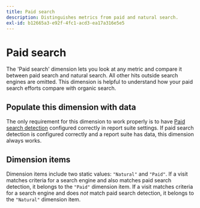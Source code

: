 ```yaml
---
title: Paid search
description: Distinguishes metrics from paid and natural search.
exl-id: b12665a3-e92f-4fc1-acd3-ea17a316e5e5
---
```

# Paid search

The 'Paid search' dimension lets you look at any metric and compare it between paid search and natural search. All other hits outside search engines are omitted. This dimension is helpful to understand how your paid search efforts compare with organic search.

## Populate this dimension with data

The only requirement for this dimension to work properly is to have [Paid search detection](/help/admin/admin/paid-search-detection/paid-search-detection.md) configured correctly in report suite settings. If paid search detection is configured correctly and a report suite has data, this dimension always works.

## Dimension items

Dimension items include two static values: `"Natural"` and `"Paid"`. If a visit matches criteria for a search engine and also matches paid search detection, it belongs to the `"Paid"` dimension item. If a visit matches criteria for a search engine and does *not* match paid search detection, it belongs to the `"Natural"` dimension item.
